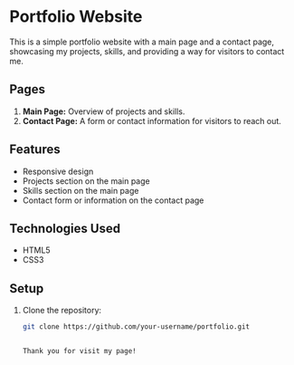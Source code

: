 # Portfolio Website

This is a simple portfolio website with a main page and a contact page, showcasing my projects, skills, and providing a way for visitors to contact me.



## Pages

1. **Main Page:** Overview of projects and skills.
2. **Contact Page:** A form or contact information for visitors to reach out.

## Features

- Responsive design
- Projects section on the main page
- Skills section on the main page
- Contact form or information on the contact page

## Technologies Used

- HTML5
- CSS3

## Setup

1. Clone the repository:

   ```bash
   git clone https://github.com/your-username/portfolio.git


   Thank you for visit my page!
   
